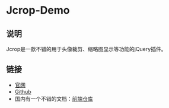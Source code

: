 # Jcrop-Demo

## 说明
Jcrop是一款不错的用于头像裁剪、缩略图显示等功能的jQuery插件。

## 链接
- [官网](http://jcrop.org/)
- [Github](https://github.com/tapmodo/Jcrop)
- 国内有一个不错的文档：[前端仓库](http://code.ciaoca.com/jquery/jcrop/)
